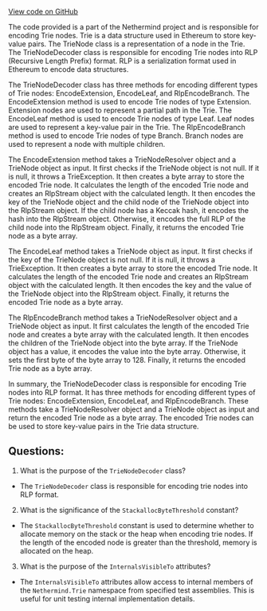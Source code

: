 [View code on GitHub](https://github.com/NethermindEth/nethermind/src/Nethermind/Nethermind.Trie/TrieNode.Decoder.cs)

The code provided is a part of the Nethermind project and is responsible for encoding Trie nodes. Trie is a data structure used in Ethereum to store key-value pairs. The TrieNode class is a representation of a node in the Trie. The TrieNodeDecoder class is responsible for encoding Trie nodes into RLP (Recursive Length Prefix) format. RLP is a serialization format used in Ethereum to encode data structures.

The TrieNodeDecoder class has three methods for encoding different types of Trie nodes: EncodeExtension, EncodeLeaf, and RlpEncodeBranch. The EncodeExtension method is used to encode Trie nodes of type Extension. Extension nodes are used to represent a partial path in the Trie. The EncodeLeaf method is used to encode Trie nodes of type Leaf. Leaf nodes are used to represent a key-value pair in the Trie. The RlpEncodeBranch method is used to encode Trie nodes of type Branch. Branch nodes are used to represent a node with multiple children.

The EncodeExtension method takes a TrieNodeResolver object and a TrieNode object as input. It first checks if the TrieNode object is not null. If it is null, it throws a TrieException. It then creates a byte array to store the encoded Trie node. It calculates the length of the encoded Trie node and creates an RlpStream object with the calculated length. It then encodes the key of the TrieNode object and the child node of the TrieNode object into the RlpStream object. If the child node has a Keccak hash, it encodes the hash into the RlpStream object. Otherwise, it encodes the full RLP of the child node into the RlpStream object. Finally, it returns the encoded Trie node as a byte array.

The EncodeLeaf method takes a TrieNode object as input. It first checks if the key of the TrieNode object is not null. If it is null, it throws a TrieException. It then creates a byte array to store the encoded Trie node. It calculates the length of the encoded Trie node and creates an RlpStream object with the calculated length. It then encodes the key and the value of the TrieNode object into the RlpStream object. Finally, it returns the encoded Trie node as a byte array.

The RlpEncodeBranch method takes a TrieNodeResolver object and a TrieNode object as input. It first calculates the length of the encoded Trie node and creates a byte array with the calculated length. It then encodes the children of the TrieNode object into the byte array. If the TrieNode object has a value, it encodes the value into the byte array. Otherwise, it sets the first byte of the byte array to 128. Finally, it returns the encoded Trie node as a byte array.

In summary, the TrieNodeDecoder class is responsible for encoding Trie nodes into RLP format. It has three methods for encoding different types of Trie nodes: EncodeExtension, EncodeLeaf, and RlpEncodeBranch. These methods take a TrieNodeResolver object and a TrieNode object as input and return the encoded Trie node as a byte array. The encoded Trie nodes can be used to store key-value pairs in the Trie data structure.
## Questions: 
 1. What is the purpose of the `TrieNodeDecoder` class?
- The `TrieNodeDecoder` class is responsible for encoding trie nodes into RLP format.

2. What is the significance of the `StackallocByteThreshold` constant?
- The `StackallocByteThreshold` constant is used to determine whether to allocate memory on the stack or the heap when encoding trie nodes. If the length of the encoded node is greater than the threshold, memory is allocated on the heap.

3. What is the purpose of the `InternalsVisibleTo` attributes?
- The `InternalsVisibleTo` attributes allow access to internal members of the `Nethermind.Trie` namespace from specified test assemblies. This is useful for unit testing internal implementation details.